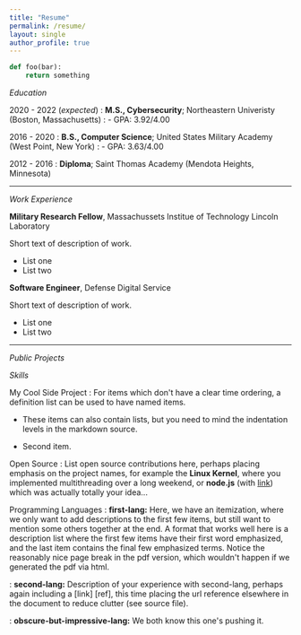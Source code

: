 ```yaml
---
title: "Resume"
permalink: /resume/
layout: single
author_profile: true
---
```

```python
def foo(bar):
	return something 
```

*Education*

2020 - 2022 (*expected*)
: **M.S., Cybersecurity**; Northeastern Univeristy (Boston, Massachusetts)
: - GPA: 3.92/4.00
	

2016 - 2020
: **B.S., Computer Science**; United States Military Academy (West Point, New York)
: -  GPA: 3.63/4.00

2012 - 2016
:	**Diploma**; Saint Thomas Academy (Mendota Heights, Minnesota)

---

*Work Experience*

**Military Research Fellow**, Massachussets Institue of Technology Lincoln Laboratory

Short text of description of work.

* List one
* List two

**Software Engineer**, Defense Digital Service

Short text of description of work.

* List one
* List two

---
*Public Projects*

*Skills*

My Cool Side Project
:   For items which don't have a clear time ordering, a definition
    list can be used to have named items.

   * These items can also contain lists, but you need to mind the
      indentation levels in the markdown source.
    
   * Second item.

Open Source
:   List open source contributions here, perhaps placing emphasis on
    the project names, for example the **Linux Kernel**, where you
    implemented multithreading over a long weekend, or **node.js**
    (with [link](http://nodejs.org)) which was actually totally
    your idea...

Programming Languages
:   **first-lang:** Here, we have an itemization, where we only want
    to add descriptions to the first few items, but still want to
    mention some others together at the end. A format that works well
    here is a description list where the first few items have their
    first word emphasized, and the last item contains the final few
    emphasized terms. Notice the reasonably nice page break in the pdf
    version, which wouldn't happen if we generated the pdf via html.

:   **second-lang:** Description of your experience with second-lang,
    perhaps again including a [link] [ref], this time placing the url
    reference elsewhere in the document to reduce clutter (see source
    file). 

:   **obscure-but-impressive-lang:** We both know this one's pushing
    it.